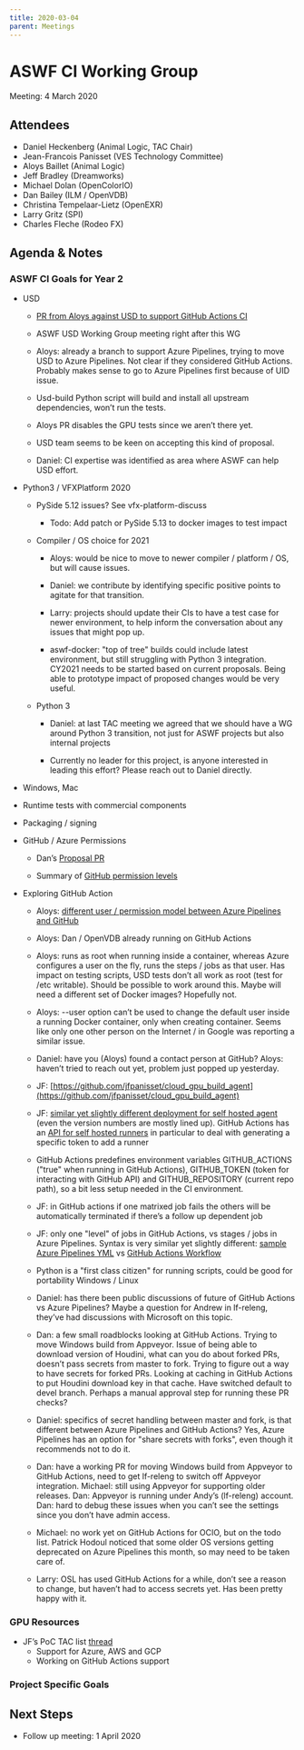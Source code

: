 ```yaml
---
title: 2020-03-04
parent: Meetings
---
```

# **ASWF CI Working Group**

Meeting:   4 March 2020

## Attendees

* Daniel Heckenberg (Animal Logic, TAC Chair)
* Jean-Francois Panisset (VES Technology Committee)
* Aloys Baillet (Animal Logic)
* Jeff Bradley (Dreamworks)
* Michael Dolan (OpenColorIO)
* Dan Bailey (ILM / OpenVDB)
* Christina Tempelaar-Lietz (OpenEXR)
* Larry Gritz (SPI)
* Charles Fleche (Rodeo FX)

## Agenda & Notes

### ASWF CI Goals for Year 2

* USD

    * [PR from Aloys against USD to support GitHub Actions CI](https://lists.aswf.io/g/tac/message/1295)

    * ASWF USD Working Group meeting right after this WG

    * Aloys: already a branch to support Azure Pipelines, trying to move USD to Azure Pipelines. Not clear if they considered GitHub Actions. Probably makes sense to go to Azure Pipelines first because of UID issue.

    * Usd-build Python script will build and install all upstream dependencies, won’t run the tests.

    * Aloys PR disables the GPU tests since we aren’t there yet.

    * USD team seems to be keen on accepting this kind of proposal.

    * Daniel: CI expertise was identified as area where ASWF can help USD effort.

* Python3 / VFXPlatform 2020

    * PySide 5.12 issues? See vfx-platform-discuss

        * Todo: Add patch or PySide 5.13 to docker images to test impact

    * Compiler / OS choice for 2021

        * Aloys: would be nice to move to newer compiler / platform / OS, but will cause issues.

        * Daniel: we contribute by identifying specific positive points to agitate for that transition.

        * Larry: projects should update their CIs to have a test case for newer environment, to help inform the conversation about any issues that might pop up.

        * aswf-docker: "top of tree" builds could include latest environment, but still struggling with Python 3 integration. CY2021 needs to be started based on current proposals. Being able to prototype impact of proposed changes would be very useful.

    * Python 3

        * Daniel: at last TAC meeting we agreed that we should have a WG around Python 3 transition, not just for ASWF projects but also internal projects

        * Currently no leader for this project, is anyone interested in leading this effort? Please reach out to Daniel directly.

* Windows, Mac

* Runtime tests with commercial components

* Packaging / signing

* GitHub / Azure Permissions

    * Dan’s [Proposal PR](https://github.com/AcademySoftwareFoundation/tac/pull/131/files)

    * Summary of [GitHub permission levels](https://help.github.com/en/github/setting-up-and-managing-organizations-and-teams/repository-permission-levels-for-an-organization#repository-access-for-each-permission-level)

* Exploring GitHub Action

    * Aloys: [different user / permission model between Azure Pipelines and GitHub](https://lists.aswf.io/g/tac/message/1294)

    * Aloys: Dan / OpenVDB already running on GitHub Actions

    * Aloys: runs as root when running inside a container, whereas Azure configures a user on the fly, runs the steps / jobs as that user. Has impact on testing scripts, USD tests don’t all work as root (test for /etc writable). Should be possible to work around this. Maybe will need a different set of Docker images? Hopefully not.

    * Aloys: --user option can’t be used to change the default user inside a running Docker container, only when creating container. Seems like only one other person on the Internet / in Google was reporting a similar issue.

    * Daniel: have you (Aloys) found a contact person at GitHub? Aloys: haven’t tried to reach out yet, problem just popped up yesterday.

    * JF: [https://github.com/jfpanisset/cloud_gpu_build_agent](https://github.com/jfpanisset/cloud_gpu_build_agent)

    * JF: [similar yet slightly different deployment for self hosted agent](https://github.com/jfpanisset/cloud_gpu_build_agent/blob/master/provision.yml) (even the version numbers are mostly lined up). GitHub Actions has an [API for self hosted runners](https://developer.github.com/v3/actions/self_hosted_runners/) in particular to deal with generating a specific token to add a runner

    * GitHub Actions predefines environment variables GITHUB_ACTIONS ("true" when running in GitHub Actions), GITHUB_TOKEN (token for interacting with GitHub API) and GITHUB_REPOSITORY (current repo path), so a bit less setup needed in the CI environment.

    * JF: in GitHub actions if one matrixed job fails the others will be automatically terminated if there’s a follow up dependent job

    * JF: only one "level" of jobs in GitHub Actions, vs stages / jobs in Azure Pipelines. Syntax is very similar yet slightly different: [sample Azure Pipelines YML](https://github.com/jfpanisset/cloud_gpu_build_agent/blob/master/azure-pipelines.yml) vs [GitHub Actions Workflow](https://github.com/jfpanisset/cloud_gpu_build_agent/blob/master/.github/workflows/github-actions.yml)

    * Python is a "first class citizen" for running scripts, could be good for portability Windows / Linux

    * Daniel: has there been public discussions of future of GitHub Actions vs Azure Pipelines? Maybe a question for Andrew in lf-releng, they’ve had discussions with Microsoft on this topic.

    * Dan: a few small roadblocks looking at GitHub Actions. Trying to move Windows build from Appveyor. Issue of being able to download version of Houdini, what can you do about forked PRs, doesn’t pass secrets from master to fork. Trying to figure out a way to have secrets for forked PRs. Looking at caching in GitHub Actions to put Houdini download key in that cache. Have switched default to devel branch. Perhaps a manual approval step for running these PR checks?

    * Daniel: specifics of secret handling between master and fork, is that different between Azure Pipelines and GitHub Actions? Yes, Azure Pipelines has an option for "share secrets with forks", even though it recommends not to do it.

    * Dan: have a working PR for moving Windows build from Appveyor to GitHub Actions, need to get lf-releng to switch off Appveyor integration. Michael: still using Appveyor for supporting older releases. Dan: Appveyor is running under Andy’s (lf-releng) account. Dan: hard to debug these issues when you can’t see the settings since you don’t have admin access.

    * Michael: no work yet on GitHub Actions for OCIO, but on the todo list. Patrick Hodoul noticed that some older OS versions getting deprecated on Azure Pipelines this month, so may need to be taken care of.

    * Larry: OSL has used GitHub Actions for a while, don’t see a reason to change, but haven’t had to access secrets yet. Has been pretty happy with it.

### GPU Resources

* JF’s PoC TAC list [thread](https://lists.aswf.io/g/tac/message/1236)
    * Support for Azure, AWS and GCP
    * Working on GitHub Actions support

### Project Specific Goals

## Next Steps

* Follow up meeting: 1 April 2020
